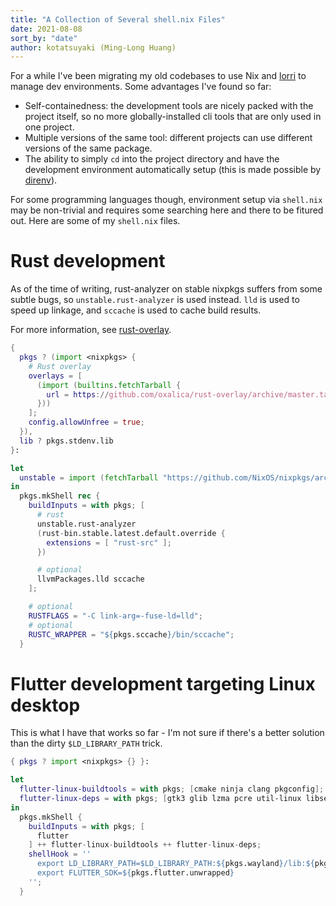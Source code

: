 ```yaml
---
title: "A Collection of Several shell.nix Files"
date: 2021-08-08
sort_by: "date"
author: kotatsuyaki (Ming-Long Huang)
---
```


For a while I've been migrating my old codebases to use Nix and
[lorri](https://github.com/target/lorri) to manage dev environments. Some advantages I've found so
far:

- Self-containedness: the development tools are nicely packed with the project itself, so no more
  globally-installed cli tools that are only used in one project.
- Multiple versions of the same tool: different projects can use different versions of the same
  package.
- The ability to simply `cd` into the project directory and have the development environment
  automatically setup (this is made possible by [direnv](https://github.com/direnv/direnv)).

<!-- more -->

For some programming languages though, environment setup via `shell.nix` may be non-trivial and
requires some searching here and there to be fitured out. Here are some of my `shell.nix` files.

# Rust development

As of the time of writing, rust-analyzer on stable nixpkgs suffers from some subtle bugs, so
`unstable.rust-analyzer` is used instead. `lld` is used to speed up linkage, and `sccache` is used
to cache build results.

For more information, see [rust-overlay](https://github.com/oxalica/rust-overlay).

```nix
{
  pkgs ? (import <nixpkgs> {
    # Rust overlay
    overlays = [
      (import (builtins.fetchTarball {
        url = https://github.com/oxalica/rust-overlay/archive/master.tar.gz;
      }))
    ];
    config.allowUnfree = true;
  }),
  lib ? pkgs.stdenv.lib
}:

let
  unstable = import (fetchTarball "https://github.com/NixOS/nixpkgs/archive/nixos-unstable.tar.gz") {};
in
  pkgs.mkShell rec {
    buildInputs = with pkgs; [
      # rust
      unstable.rust-analyzer
      (rust-bin.stable.latest.default.override {
        extensions = [ "rust-src" ];
      })

      # optional
      llvmPackages.lld sccache
    ];

    # optional
    RUSTFLAGS = "-C link-arg=-fuse-ld=lld";
    # optional
    RUSTC_WRAPPER = "${pkgs.sccache}/bin/sccache";
  }
```

# Flutter development targeting Linux desktop

This is what I have that works so far - I'm not sure if there's a better solution than the dirty
`$LD_LIBRARY_PATH` trick.

```nix
{ pkgs ? import <nixpkgs> {} }:

let
  flutter-linux-buildtools = with pkgs; [cmake ninja clang pkgconfig];
  flutter-linux-deps = with pkgs; [gtk3 glib lzma pcre util-linux libselinux libsepol libthai libdatrie xorg.libXdmcp xorg.libXtst libxkbcommon epoxy dbus at-spi2-core];
in
  pkgs.mkShell {
    buildInputs = with pkgs; [
      flutter
    ] ++ flutter-linux-buildtools ++ flutter-linux-deps;
    shellHook = ''
      export LD_LIBRARY_PATH=$LD_LIBRARY_PATH:${pkgs.wayland}/lib:${pkgs.libglvnd}/lib:${pkgs.xorg.libX11}/lib
      export FLUTTER_SDK=${pkgs.flutter.unwrapped}
    '';
  }
```
